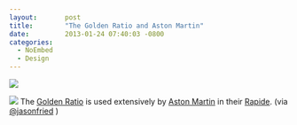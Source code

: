 ```yaml
---
layout:       post
title:        "The Golden Ratio and Aston Martin"
date:         2013-01-24 07:40:03 -0800
categories:
  - NoEmbed
  - Design
---
```


<img src='https://astonmartin.blob.core.windows.net/sitefinity/Rapide%20S/rapidesproportion.jpg' />



 ![](/attachments/3f8c4828fe8325cc679b757c7fe6ccc0/image.png)  The  [Golden Ratio](http://en.wikipedia.org/wiki/Golden_ratio)  is used extensively by  [Aston Martin](http://www.astonmartin.com)  in their  [Rapide](http://www.astonmartin.com/cars/rapide). (via  [@jasonfried](https://twitter.com/jasonfried/status/294278894293491713) ) 
